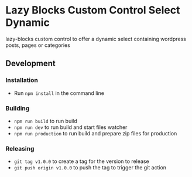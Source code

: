# Lazy Blocks Custom Control Select Dynamic

lazy-blocks custom control to offer a dynamic select containing wordpress posts, pages or categories

## Development

### Installation

- Run `npm install` in the command line

### Building

- `npm run build` to run build
- `npm run dev` to run build and start files watcher
- `npm run production` to run build and prepare zip files for production

### Releasing

- `git tag v1.0.0` to create a tag for the version to release
- `git push origin v1.0.0` to push the tag to trigger the git action
